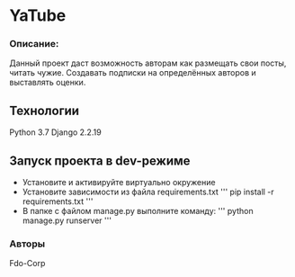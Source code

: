 # YaTube
### Описание:
Данный проект даст возможность авторам как размещать 
свои посты, читать чужие. Создавать подписки на 
определённых авторов и выставлять оценки.  
## Технологии
Python 3.7
Django 2.2.19
## Запуск проекта в dev-режиме
- Установите и активируйте виртуально окружение
- Установите зависимости из файла requirements.txt
'''
pip install -r requirements.txt
'''
- В папке с файлом manage.py выполните команду:
'''
python manage.py runserver
'''
### Авторы
Fdo-Corp